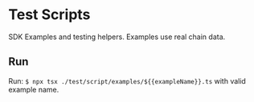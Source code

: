 # Test Scripts

SDK Examples and testing helpers. Examples use real chain data.

## Run

Run: `$ npx tsx ./test/script/examples/${{exampleName}}.ts` with valid example name.
